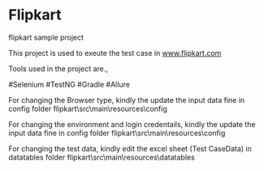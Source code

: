 # Flipkart
flipkart sample project

This project is used to exeute the test case in www.flipkart.com

Tools used in the project are.,

#Selenium
#TestNG
#Gradle
#Allure

For changing the Browser type, kindly the update the input data fine in config folder
flipkart\src\main\resources\config

For changing the environment and login credentails, kindly the update the input data fine in config folder
flipkart\src\main\resources\config

For changing the test data, kindly edit the excel sheet (Test CaseData) in datatables folder
flipkart\src\main\resources\datatables 

